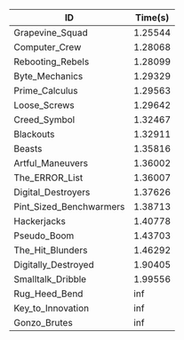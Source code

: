 |ID|Time(s)|
|-|-|
|Grapevine_Squad|1.25544|
|Computer_Crew|1.28068|
|Rebooting_Rebels|1.28099|
|Byte_Mechanics|1.29329|
|Prime_Calculus|1.29563|
|Loose_Screws|1.29642|
|Creed_Symbol|1.32467|
|Blackouts|1.32911|
|Beasts|1.35816|
|Artful_Maneuvers|1.36002|
|The_ERROR_List|1.36007|
|Digital_Destroyers|1.37626|
|Pint_Sized_Benchwarmers|1.38713|
|Hackerjacks|1.40778|
|Pseudo_Boom|1.43703|
|The_Hit_Blunders|1.46292|
|Digitally_Destroyed|1.90405|
|Smalltalk_Dribble|1.99556|
|Rug_Heed_Bend|inf|
|Key_to_Innovation|inf|
|Gonzo_Brutes|inf|
